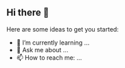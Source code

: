 ## Hi there 👋

<!--
**yiruzzz/yiruzzz** is a ✨ _special_ ✨ repository because its `README.md` (this file) appears on your GitHub profile.
-->
Here are some ideas to get you started:

- 🌱 I’m currently learning ...
- 💬 Ask me about ...
- 📫 How to reach me: ...

